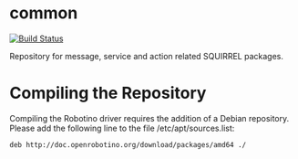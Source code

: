 common
======
[![Build Status](https://travis-ci.org/squirrel-project/common.svg?branch=hydro_dev)](https://travis-ci.org/squirrel-project/common)

Repository for message, service and action related SQUIRREL packages.

Compiling the Repository
========================

Compiling the Robotino driver requires the addition of a Debian repository.
Please add the following line to the file /etc/apt/sources.list:
```bash
deb http://doc.openrobotino.org/download/packages/amd64 ./
```
